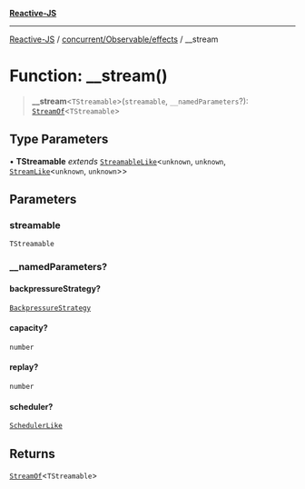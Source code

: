 [**Reactive-JS**](../../../../README.md)

***

[Reactive-JS](../../../../README.md) / [concurrent/Observable/effects](../README.md) / \_\_stream

# Function: \_\_stream()

> **\_\_stream**\<`TStreamable`\>(`streamable`, `__namedParameters`?): [`StreamOf`](../../../type-aliases/StreamOf.md)\<`TStreamable`\>

## Type Parameters

• **TStreamable** *extends* [`StreamableLike`](../../../interfaces/StreamableLike.md)\<`unknown`, `unknown`, [`StreamLike`](../../../interfaces/StreamLike.md)\<`unknown`, `unknown`\>\>

## Parameters

### streamable

`TStreamable`

### \_\_namedParameters?

#### backpressureStrategy?

[`BackpressureStrategy`](../../../../utils/type-aliases/BackpressureStrategy.md)

#### capacity?

`number`

#### replay?

`number`

#### scheduler?

[`SchedulerLike`](../../../interfaces/SchedulerLike.md)

## Returns

[`StreamOf`](../../../type-aliases/StreamOf.md)\<`TStreamable`\>
